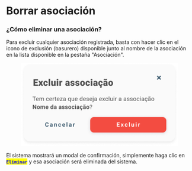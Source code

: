# Borrar asociación

### ¿Cómo eliminar una asociación?

Para excluir cualquier asociación registrada, basta con hacer clic en el icono de exclusión (basurero) disponible junto al nombre de la asociación en la lista disponible en la pestaña "Asociación".

<figure><img src="../../../.gitbook/assets/Excluir associação.png" alt=""><figcaption></figcaption></figure>

El sistema mostrará un modal de confirmación, simplemente haga clic en <mark style="color:blue;">**`Eliminar`**</mark> y esa asociación será eliminada del sistema.
